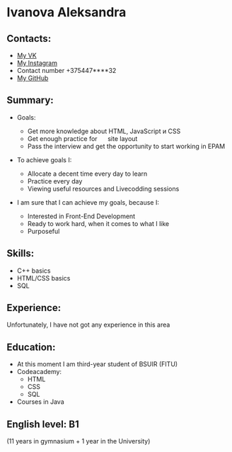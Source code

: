 
# Ivanova Aleksandra

## Contacts:
- [My VK](https://vk.com/id146633339 "VK")
- [My Instagram](https://www.instagram.com/lek_an_arteg/ "Inst")
- Сontact number +375447****32
- [My GitHub](https://github.com/leqsar "GitHib")

## Summary:

- Goals:
    - Get more knowledge about HTML, JavaScript и CSS
    - Get enough practice for
     site layout
    - Pass the interview and get the opportunity to start working in EPAM

- To achieve goals I:
    - Allocate a decent time every day to learn
    - Practice every day
    - Viewing useful resources and Livecodding sessions

- I am sure that I can achieve my goals, because I:
    - Interested in Front-End Development
    - Ready to work hard, when it comes to what I like
    - Purposeful

## Skills:

- С++ basics
- HTML/CSS basics
- SQL

## Experience:

Unfortunately, I have not got any experience in this area

## Education:

- At this moment I am third-year   student of BSUIR (FITU)
- Codeacademy:
    - HTML
    - CSS
    - SQL
- Courses in Java

## English level: B1

(11 years in gymnasium + 1 year in the University)

